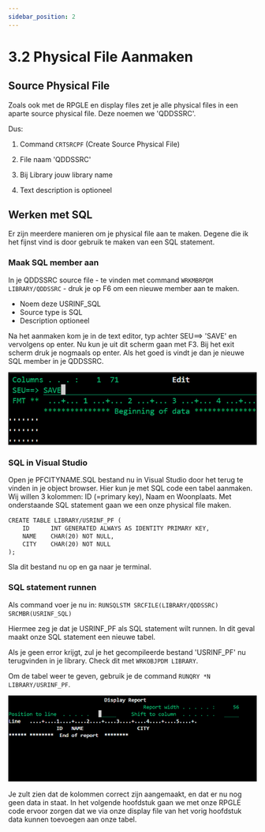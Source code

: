 ```yaml
---
sidebar_position: 2
---
```

# 3.2 Physical File Aanmaken

## Source Physical File

Zoals ook met de RPGLE en display files zet je alle physical files in een aparte source physical file. Deze noemen we 'QDDSSRC'.

Dus:

1. Command `CRTSRCPF` (Create Source Physical File)

2. File naam 'QDDSSRC'

3. Bij Library jouw library name

4. Text description is optioneel

## Werken met SQL

Er zijn meerdere manieren om je physical file aan te maken. Degene die ik het fijnst vind is door gebruik te maken van een SQL statement.

### Maak SQL member aan

In je QDDSSRC source file - te vinden met command `WRKMBRPDM LIBRARY/QDDSSRC` - druk je op F6 om een nieuwe member aan te maken.

- Noem deze USRINF_SQL
- Source type is SQL
- Description optioneel

Na het aanmaken kom je in de text editor, typ achter SEU==> 'SAVE' en vervolgens op enter. Nu kun je uit dit scherm gaan met F3. Bij het exit scherm druk je nogmaals op enter. Als het goed is vindt je dan je nieuwe SQL member in je QDDSSRC.

![save](./img/sc1.png)

### SQL in Visual Studio

Open je PFCITYNAME.SQL bestand nu in Visual Studio door het terug te vinden in je object browser. Hier kun je met SQL code een tabel aanmaken. Wij willen 3 kolommen: ID (=primary key), Naam en Woonplaats. Met onderstaande SQL statement gaan we een onze physical file maken.

```
CREATE TABLE LIBRARY/USRINF_PF (
    ID      INT GENERATED ALWAYS AS IDENTITY PRIMARY KEY,
    NAME    CHAR(20) NOT NULL,
    CITY    CHAR(20) NOT NULL
);
```

Sla dit bestand nu op en ga naar je terminal.

### SQL statement runnen

Als command voer je nu in: `RUNSQLSTM SRCFILE(LIBRARY/QDDSSRC) SRCMBR(USRINF_SQL)`

Hiermee zeg je dat je USRINF_PF als SQL statement wilt runnen. In dit geval maakt onze SQL statement een nieuwe tabel.

Als je geen error krijgt, zul je het gecompileerde bestand 'USRINF_PF' nu terugvinden in je library. Check dit met `WRKOBJPDM LIBRARY`.

Om de tabel weer te geven, gebruik je de command `RUNQRY *N LIBRARY/USRINF_PF`.

![lege tabel](./img/sc2.png)

Je zult zien dat de kolommen correct zijn aangemaakt, en dat er nu nog geen data in staat. In het volgende hoofdstuk gaan we met onze RPGLE code ervoor zorgen dat we via onze display file van het vorig hoofdstuk data kunnen toevoegen aan onze tabel.

